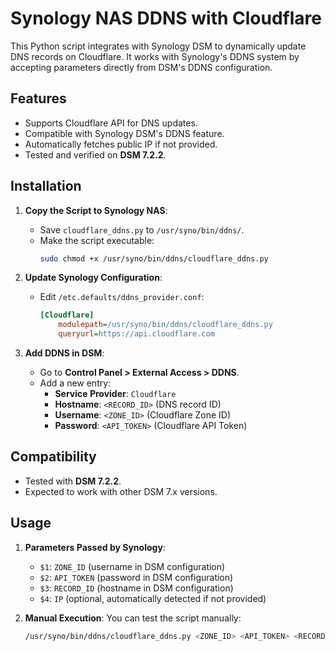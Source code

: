 # Synology NAS DDNS with Cloudflare

This Python script integrates with Synology DSM to dynamically update DNS records on Cloudflare. It works with Synology's DDNS system by accepting parameters directly from DSM's DDNS configuration.

## Features

- Supports Cloudflare API for DNS updates.
- Compatible with Synology DSM's DDNS feature.
- Automatically fetches public IP if not provided.
- Tested and verified on **DSM 7.2.2**.

## Installation

1. **Copy the Script to Synology NAS**:
   - Save `cloudflare_ddns.py` to `/usr/syno/bin/ddns/`.
   - Make the script executable:
     ```bash
     sudo chmod +x /usr/syno/bin/ddns/cloudflare_ddns.py
     ```

2. **Update Synology Configuration**:
   - Edit `/etc.defaults/ddns_provider.conf`:
     ```ini
     [Cloudflare]
         modulepath=/usr/syno/bin/ddns/cloudflare_ddns.py
         queryurl=https://api.cloudflare.com
     ```


3. **Add DDNS in DSM**:
   - Go to **Control Panel > External Access > DDNS**.
   - Add a new entry:
     - **Service Provider**: `Cloudflare`
     - **Hostname**: `<RECORD_ID>` (DNS record ID)
     - **Username**: `<ZONE_ID>` (Cloudflare Zone ID)
     - **Password**: `<API_TOKEN>` (Cloudflare API Token)

## Compatibility

- Tested with **DSM 7.2.2**.
- Expected to work with other DSM 7.x versions.

## Usage

1. **Parameters Passed by Synology**:
   - `$1`: `ZONE_ID` (username in DSM configuration)
   - `$2`: `API_TOKEN` (password in DSM configuration)
   - `$3`: `RECORD_ID` (hostname in DSM configuration)
   - `$4`: `IP` (optional, automatically detected if not provided)

2. **Manual Execution**:
   You can test the script manually:
   ```bash
   /usr/syno/bin/ddns/cloudflare_ddns.py <ZONE_ID> <API_TOKEN> <RECORD_ID> <IP>



   
